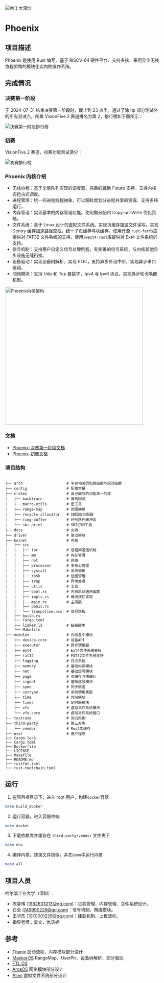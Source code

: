 ![哈工大深圳](./docs/assets/hitsz-logo.jpg)

# Phoenix

## 项目描述

Phoenix 是使用 Rust 编写、基于 RISCV-64 硬件平台、支持多核、采用异步无栈协程架构的模块化宏内核操作系统。

## 完成情况

### 决赛第一阶段

于 2024-07-31 结束决赛第一阶段时，截止到 23 点半，通过了除 ltp 部分测试外的所有测试点，所属 VisionFive 2 赛道排名为第 2，排行榜如下图所示：

![决赛第一阶段排行榜](./docs/assets/leaderboard-final.png)

### 初赛

VisionFive 2 赛道，初赛功能测试满分：

![初赛排行榜](./docs/assets/leaderboard-pre.png)

### Phoenix 内核介绍

- 无栈协程：基于全局队列实现的调度器，完善的辅助 Future 支持，支持内核态抢占式调度。
- 进程管理：统一的进程线程抽象，可以细粒度划分进程共享的资源，支持多核运行。
- 内存管理：实现基本的内存管理功能。使用懒分配和 Copy-on-Write 优化策略。
- 文件系统：基于 Linux 设计的虚拟文件系统。实现页缓存加速文件读写，实现 Dentry 缓存加速路径查找，统一了页缓存与块缓存。使用开源 `rust-fatfs`库提供对 FAT32 文件系统的支持，使用`lwext4-rust`库提供对 Ext4 文件系统的支持。
- 信号机制：支持用户自定义信号处理例程，有完善的信号系统，与内核其他异步设施无缝衔接。
- 设备驱动：实现设备树解析，实现 PLIC，支持异步外设中断，实现异步串口驱动。
- 网络模块：支持 Udp 和 Tcp 套接字，Ipv4 与 Ipv6 协议，实现异步轮询唤醒机制。

<img src="./docs/assets/phoenix-design.png" alt="Phoenix内核架构" width="450"/>

### 文档

- [Phoenix-决赛第一阶段文档](./Phoenix-决赛第一阶段文档.pdf)
- [Phoenix-初赛文档](./Phoenix-初赛文档.pdf)

### 项目结构

```
.
├── arch                    # 平台相关的包装函数与启动函数
├── config                  # 配置常量
├── crates                  # 自己编写的功能单一的库
│   ├── backtrace           # 堆栈回溯
│   ├── macro-utils         # 宏工具
│   ├── range-map           # 范围映射
│   ├── recycle-allocator   # ID回收分配器
│   ├── ring-buffer         # 环形队列缓冲区
│   └── sbi-print           # SBI打印工具
├── docs                    # 文档
├── driver                  # 驱动模块
├── kernel                  # 内核
│   ├── src
│   │   ├── ipc             # 进程间通信机制
│   │   ├── mm              # 内存管理
│   │   ├── net             # 网络
│   │   ├── processor       # 多核心管理
│   │   ├── syscall         # 系统调用
│   │   ├── task            # 进程管理
│   │   ├── trap            # 异常处理
│   │   ├── utils           # 工具
│   │   ├── boot.rs         # 内核启动通用函数
│   │   ├── impls.rs        # 模块接口实现
│   │   ├── main.rs         # 主函数
│   │   ├── panic.rs
│   │   └── trampoline.asm  # 信号跳板
│   ├── build.rs
│   ├── Cargo.toml
│   ├── linker.ld           # 链接脚本
│   └── Makefile
├── modules                 # 内核各个模块
│   ├── device-core         # 设备API
│   ├── executor            # 异步调度器
│   ├── ext4                # Ext4文件系统支持
│   ├── fat32               # FAT32文件系统支持
│   ├── logging             # 日志系统
│   ├── memory              # 基础内存模块
│   ├── net                 # 基础信号模块
│   ├── page                # 页缓存与块缓存
│   ├── signal              # 基础信号模块
│   ├── sync                # 同步原语
│   ├── systype             # 系统调用类型
│   ├── time                # 时间模块
│   ├── timer               # 定时器模块
│   ├── vfs                 # 虚拟文件系统模块
│   └── vfs-core            # 虚拟文件系统接口
├── testcase                # 测试用例
├── third-party             # 第三方库
│   └── vendor              # Rust库缓存
├── user                    # 用户程序
├── Cargo.lock
├── Cargo.toml
├── Dockerfile
├── LICENSE
├── Makefile
├── README.md
├── rustfmt.toml
└── rust-toolchain.toml
```

## 运行

1. 在项目根目录下，进入 root 用户，构建`docker`容器

```sh
make build_docker
```

2. 运行容器，进入容器终端

```sh
make docker
```

3. 下载依赖库并缓存在 `third-party/vendor` 文件夹下

```sh
make env
```

4. 编译内核，烧录文件镜像，并在`Qemu`中运行内核

```sh
make all
```

## 项目人员

哈尔滨工业大学（深圳）:

- 陈睿玮 (<1982833213@qq.com>)：进程管理、内存管理、文件系统设计。
- 石全 (<749990226@qq.com>)：信号机制、网络模块。
- 王华杰 (<1070001239@qq.com>)：挂载机制、上板流程。
- 指导老师：夏文，仇洁婷

## 参考

- [Titanix](https://gitlab.eduxiji.net/202318123101314/oskernel2023-Titanix) 启动流程、内存模块部分设计
- [MankorOS](https://gitlab.eduxiji.net/MankorOS/OSKernel2023-MankorOS) RangeMap、UserPtr、设备树解析、部分驱动
- [FTL OS](https://gitlab.eduxiji.net/DarkAngelEX/oskernel2022-ftlos)
- [ArceOS](https://github.com/arceos-org/arceos) 网络模块部分设计
- [Alien](https://gitlab.eduxiji.net/202310007101563/Alien) 虚拟文件系统部分设计
